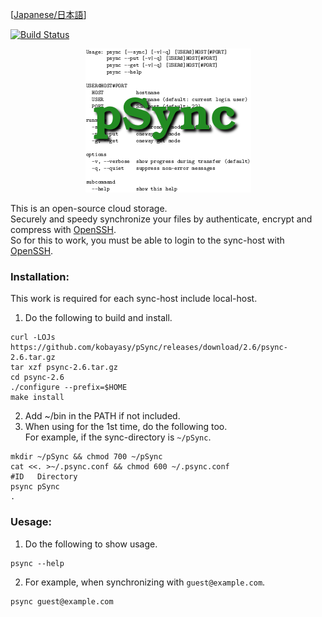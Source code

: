 [[Japanese/日本語](README_ja.md)]

[![Build Status](https://github.com/kobayasy/pSync/workflows/Build/badge.svg)](https://github.com/kobayasy/pSync/actions)

<div align="center"><img src="psync.png" alt="pSync"></div>

This is an open-source cloud storage.  
Securely and speedy synchronize your files by authenticate, encrypt and compress with [OpenSSH].  
So for this to work, you must be able to login to the sync-host with [OpenSSH].  

### Installation:
This work is required for each sync-host include local-host.  
1. Do the following to build and install.  
```
curl -LOJs https://github.com/kobayasy/pSync/releases/download/2.6/psync-2.6.tar.gz
tar xzf psync-2.6.tar.gz
cd psync-2.6
./configure --prefix=$HOME
make install
```
2. Add ~/bin in the PATH if not included.  
3. When using for the 1st time, do the following too.  
For example, if the sync-directory is `~/pSync`.  
```
mkdir ~/pSync && chmod 700 ~/pSync
cat <<. >~/.psync.conf && chmod 600 ~/.psync.conf
#ID   Directory
psync pSync
.
```

### Uesage:
1. Do the following to show usage.  
```
psync --help
```
2. For example, when synchronizing with `guest@example.com`.  
```
psync guest@example.com
```

[OpenSSH]: https://www.openssh.com
